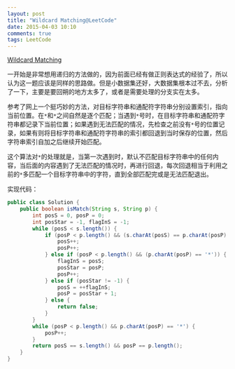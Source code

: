 ```yaml
---
layout: post
title: "Wildcard Matching@LeetCode"
date: 2015-04-03 10:10
comments: true
tags: LeetCode
---
```

[Wildcard Matching](https://leetcode.com/problems/wildcard-matching/)

<!-- more -->

一开始是非常想用递归的方法做的，因为前面已经有做正则表达式的经验了，所以认为这一题应该是同样的思路做。但是小数据集还好，大数据集根本过不去，分析了一下，主要是要回朔的地方太多了，或者是需要处理的分支实在太多。

参考了网上一个挺巧妙的方法，对目标字符串和通配符字符串分别设置索引，指向当前位置。在`*`和`*`之间自然是逐个匹配；当遇到`*`号时，在目标字符串和通配符字符串都记录下当前位置；如果遇到无法匹配的情况，先检查之前没有`*`号的位置记录，如果有则将目标字符串和通配符字符串的索引都回退到当时保存的位置，然后字符串索引自加之后继续开始匹配。

这个算法对`*`的处理就是，当第一次遇到时，默认不匹配目标字符串中的任何内容，当后面的内容遇到了无法匹配的情况时，再进行回退，每次回退相当于利用之前的`*`多匹配一个目标字符串中的字符，直到全部匹配完或是无法匹配退出。

实现代码：

``` java
public class Solution {
    public boolean isMatch(String s, String p) {
        int posS = 0, posP = 0;
        int posStar = -1, flagInS = -1;
        while (posS < s.length()) {
            if (posP < p.length() && (s.charAt(posS) == p.charAt(posP) || p.charAt(posP) == '?')) {
                posS++;
                posP++;
            } else if (posP < p.length() && (p.charAt(posP) == '*')) {
                flagInS = posS;
                posStar = posP;
                posP++;
            } else if (posStar != -1) {
                posS = ++flagInS;
                posP = posStar + 1;
            } else {
                return false;
            }
        }
        while (posP < p.length() && p.charAt(posP) == '*') {
            posP++;
        }
        return posS == s.length() && posP == p.length();
    }
}
```